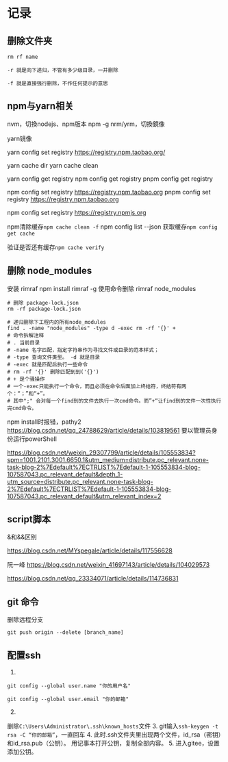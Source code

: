 # 记录
## 删除文件夹
```
rm rf name

-r 就是向下递归，不管有多少级目录，一并删除

-f 就是直接强行删除，不作任何提示的意思
```
## npm与yarn相关

nvm，切換nodejs、npm版本
npm -g nrm/yrm，切換鏡像

yarn镜像

yarn config set registry https://registry.npm.taobao.org/

yarn cache dir
yarn cache clean

yarn config get registry
npm config get registry
pnpm config get registry

npm config set registry https://registry.npm.taobao.org
pnpm config set registry https://registry.npm.taobao.org

npm config set registry https://registry.npmjs.org

npm清除缓存`npm cache clean -f`
npm config list --json
获取缓存`npm config get cache`

验证是否还有缓存`npm cache verify`

## 删除 node_modules

安装 rimraf
 npm install rimraf -g 
使用命令删除
rimraf node_modules

```
# 删除 package-lock.json
rm -rf package-lock.json

# 递归删除下工程内的所有node_modules
find . -name "node_modules" -type d -exec rm -rf '{}' +
# 命令拆解注释
# . 当前目录
# -name 名字匹配，指定字符串作为寻找文件或目录的范本样式；
# -type 查询文件类型。 -d 就是目录
# -exec 就是匹配后执行一些命令
# rm -rf '{}' 删除匹配到到('{}')
# + 是个骚操作
# 一个-exec只能执行一个命令，而且必须在命令后面加上终结符，终结符有两个：“；”和“+”。
# 其中";" 会对每一个find到的文件去执行一次cmd命令。而”+“让find到的文件一次性执行完cmd命令。
```

npm install时报错，pathy2
https://blog.csdn.net/qq_24788629/article/details/103819561
要以管理员身份运行powerShell

https://blog.csdn.net/weixin_29307799/article/details/105553834?spm=1001.2101.3001.6650.1&utm_medium=distribute.pc_relevant.none-task-blog-2%7Edefault%7ECTRLIST%7Edefault-1-105553834-blog-107587043.pc_relevant_default&depth_1-utm_source=distribute.pc_relevant.none-task-blog-2%7Edefault%7ECTRLIST%7Edefault-1-105553834-blog-107587043.pc_relevant_default&utm_relevant_index=2

## script脚本
&和&&区别

https://blog.csdn.net/MYspegale/article/details/117556628

阮一峰
https://blog.csdn.net/weixin_41697143/article/details/104029573

https://blog.csdn.net/qq_23334071/article/details/114736831

## git 命令
删除远程分支
```shell
git push origin --delete [branch_name]
```
## 配置ssh
1. 
```shell
git config --global user.name "你的用户名"

git config --global user.email "你的邮箱"
```
2. 
删除`C:\Users\Administrator\.ssh\known_hosts`文件
3. 
git输入`ssh-keygen -t rsa -C “你的邮箱”`，一直回车
4. 
此时.ssh文件夹里出现两个文件，id_rsa（密钥）和id_rsa.pub（公钥）。
用记事本打开公钥，复制全部内容。
5. 
进入gitee，设置添加公钥。